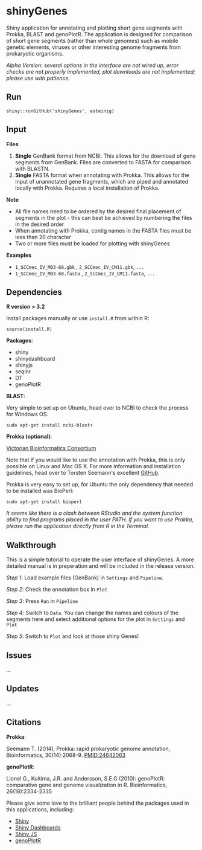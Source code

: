 # shinyGenes

Shiny application for annotating and plotting short gene segments with Prokka, BLAST and genoPlotR. The application is designed for comparison of short gene segments (rather than whole genomes) such as mobile genetic elements, viruses or other interesting genome fragments from prokaryotic organisms.

*Alpha Version: several options in the interface are not wired up, error checks are not properly implemented, plot downloads are not implemented; please use with patience.*

## Run

```
shiny::runGitHub('shinyGenes', esteinig)
```

## Input

**Files**

1. **Single** GenBank format from NCBI. This allows for the download of gene segments from GenBank. Files are converted to FASTA for comparison with BLASTN.
2. **Single** FASTA format when annotating with Prokka. This allows for the input of unannotated gene fragments, which are piped and annotated locally with Prokka. Requires a local installation of Prokka.

**Note**

- All file names need to be ordered by the desired final placement of segments in the plot - this can best be achieved by numbering the files in the desired order
- When annotating with Prokka, contig names in the FASTA files must be less than 20 character
- Two or more files must be loaded for plotting with shinyGenes

**Examples**

* `1_SCCmec_IV_M03-68.gbk` , `2_SCCmec_IV_CM11.gbk`, `...`
* `1_SCCmec_IV_M03-68.fasta` , `2_SCCmec_IV_CM11.fasta`, `...`


## Dependencies

**R version > 3.2**

Install packages manually or use `install.R` from within R:

`source(install.R)`

**Packages**:

* shiny
* shinydashboard
* shinyjs
* seqinr
* DT
* genoPlotR

**BLAST**:

Very simple to set up on Ubuntu, head over to NCBI to check the process for Windows OS.

`sudo apt-get install ncbi-blast+`

**Prokka (optional)**:

[Victorian Bioinformatics Consortium](http://www.bioinformatics.net.au/software.prokka.shtml)

Note that if you would like to use the annotation with Prokka, this is only possible on Linux and Mac OS X. For more information and installation guidelines, head over to Torsten Seemann's excellent [GitHub](https://github.com/tseemann/prokka). 

Prokka is very easy to set up, for Ubuntu the only dependency that needed to be installed was BioPerl:

`sudo apt-get install bioperl`

*It seems like there is a clash between RStudio and the system function ability to find programs placed in the user PATH. If you want to use Prokka, please run the application directly from R in the Terminal.*

## Walkthrough

This is a simple tutorial to operate the user interface of shinyGenes. A more detailed manual is in preperation and will be included in the release version.

*Step 1*: Load example files (GenBank) in `Settings` and `Pipeline`.

*Step 2*: Check the annotation box in `Plot`

*Step 3*: Press `Run` in `Pipeline`

*Step 4*: Switch to `Data`. You can change the names and colours of the segments here and select additional options for the plot in `Settings` and `Plot`

*Step 5*: Switch to `Plot` and look at those shiny Genes!

## Issues

...

## Updates

...

## Citations

**Prokka**:

Seemann T. (2014), Prokka: rapid prokaryotic genome annotation, Bioinformatics, 30(14):2068-9. [PMID:24642063](http://www.ncbi.nlm.nih.gov/pubmed/?term=24642063)

**genoPlotR**:

Lionel G., Kultima, J.R. and Andersson, S.E.G (2010): genoPlotR: comparative gene and genome visualization in R. Bioinformatics, 26(18):2334-2335

Please give some love to the brilliant people behind the packages used in this applications, including:

- [Shiny](http://shiny.rstudio.com/)
- [Shiny Dashboards](https://rstudio.github.io/shinydashboard/index.html)
- [Shiny JS](https://github.com/daattali/shinyjs)
- [genoPlotR](http://genoplotr.r-forge.r-project.org/)
